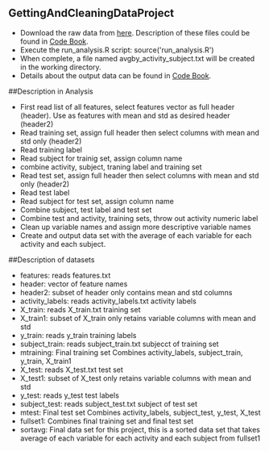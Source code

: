 ## GettingAndCleaningDataProject

- Download the raw data from [here](https://d396qusza40orc.cloudfront.net/getdata%2Fprojectfiles%2FUCI%20HAR%20Dataset.zip). Description of these files could be found in [Code Book](./CodeBook.md).
- Execute the run_analysis.R script: source('run_analysis.R')
- When complete, a file named avgby_activity_subject.txt will be created in the working directory.
- Details about the output data can be found in [Code Book](./CodeBook.md).

##Description in Analysis
- First read list of all features, select features vector as full header (header).  Use as features with mean and std as desired header (header2)
- Read training set, assign full header then select columns with mean and std only (header2)
- Read training label
- Read subject for trainig set, assign column name
- combine activity, subject, traning label and training set
- Read test set, assign full header then select columns with mean and std only (header2)
- Read test label
- Read subject for test set, assign column name
- Combine subject, test label and test set
- Combine test and activity, training sets, throw out activity numeric label
- Clean up variable names and assign more descriptive variable names
- Create and output data set with the average of each variable for each activity and each subject.

##Description of datasets
- features: reads features.txt
- header: vector of feature names
- header2: subset of header only contains mean and std columns
- activity_labels: reads activity_labels.txt activity labels
- X_train: reads X_train.txt training set
- X_train1: subset of X_train only retains variable columns with mean and std
- y_train: reads y_train training labels
- subject_train: reads subject_train.txt subjecct of training set
- mtraining: Final training set Combines activity_labels, subject_train, y_train, X_train1
- X_test: reads X_test.txt test set
- X_test1: subset of X_test only retains variable columns with mean and std
- y_test: reads y_test test labels
- subject_test: reads subject_test.txt subject of test set
- mtest: Final test set Combines activity_labels, subject_test, y_test, X_test
- fullset1: Combines final training set and final test set
- sortavg: Final data set for this project, this is a sorted data set that takes average of each variable for each activity and each subject from fullset1

